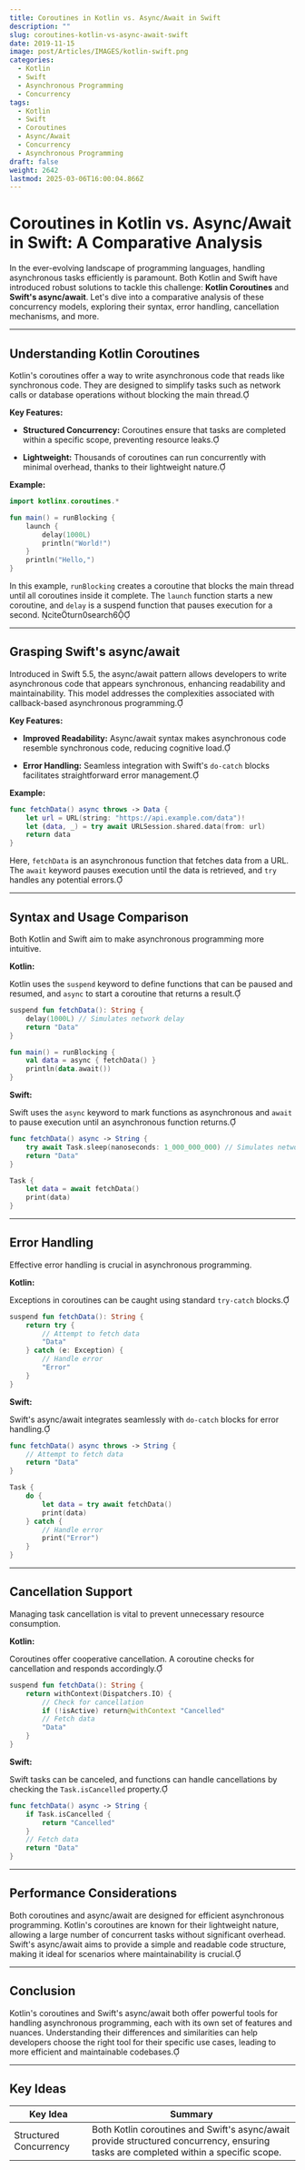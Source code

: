 ```yaml
---
title: Coroutines in Kotlin vs. Async/Await in Swift
description: ""
slug: coroutines-kotlin-vs-async-await-swift
date: 2019-11-15
image: post/Articles/IMAGES/kotlin-swift.png
categories:
  - Kotlin
  - Swift
  - Asynchronous Programming
  - Concurrency
tags:
  - Kotlin
  - Swift
  - Coroutines
  - Async/Await
  - Concurrency
  - Asynchronous Programming
draft: false
weight: 2642
lastmod: 2025-03-06T16:00:04.866Z
---
```

# Coroutines in Kotlin vs. Async/Await in Swift: A Comparative Analysis

In the ever-evolving landscape of programming languages, handling asynchronous tasks efficiently is paramount. Both Kotlin and Swift have introduced robust solutions to tackle this challenge: **Kotlin Coroutines** and **Swift's async/await**. Let's dive into a comparative analysis of these concurrency models, exploring their syntax, error handling, cancellation mechanisms, and more.

***

## Understanding Kotlin Coroutines

Kotlin's coroutines offer a way to write asynchronous code that reads like synchronous code. They are designed to simplify tasks such as network calls or database operations without blocking the main thread.

**Key Features:**

* **Structured Concurrency:** Coroutines ensure that tasks are completed within a specific scope, preventing resource leaks.

* **Lightweight:** Thousands of coroutines can run concurrently with minimal overhead, thanks to their lightweight nature.

**Example:**

```kotlin
import kotlinx.coroutines.*

fun main() = runBlocking {
    launch {
        delay(1000L)
        println("World!")
    }
    println("Hello,")
}
```

In this example, `runBlocking` creates a coroutine that blocks the main thread until all coroutines inside it complete. The `launch` function starts a new coroutine, and `delay` is a suspend function that pauses execution for a second. citeturn0search6

***

## Grasping Swift's async/await

Introduced in Swift 5.5, the async/await pattern allows developers to write asynchronous code that appears synchronous, enhancing readability and maintainability. This model addresses the complexities associated with callback-based asynchronous programming.

**Key Features:**

* **Improved Readability:** Async/await syntax makes asynchronous code resemble synchronous code, reducing cognitive load.

* **Error Handling:** Seamless integration with Swift's `do-catch` blocks facilitates straightforward error management.

**Example:**

```swift
func fetchData() async throws -> Data {
    let url = URL(string: "https://api.example.com/data")!
    let (data, _) = try await URLSession.shared.data(from: url)
    return data
}
```

Here, `fetchData` is an asynchronous function that fetches data from a URL. The `await` keyword pauses execution until the data is retrieved, and `try` handles any potential errors.

***

## Syntax and Usage Comparison

Both Kotlin and Swift aim to make asynchronous programming more intuitive.

**Kotlin:**

Kotlin uses the `suspend` keyword to define functions that can be paused and resumed, and `async` to start a coroutine that returns a result.

```kotlin
suspend fun fetchData(): String {
    delay(1000L) // Simulates network delay
    return "Data"
}

fun main() = runBlocking {
    val data = async { fetchData() }
    println(data.await())
}
```

**Swift:**

Swift uses the `async` keyword to mark functions as asynchronous and `await` to pause execution until an asynchronous function returns.

```swift
func fetchData() async -> String {
    try await Task.sleep(nanoseconds: 1_000_000_000) // Simulates network delay
    return "Data"
}

Task {
    let data = await fetchData()
    print(data)
}
```

***

## Error Handling

Effective error handling is crucial in asynchronous programming.

**Kotlin:**

Exceptions in coroutines can be caught using standard `try-catch` blocks.

```kotlin
suspend fun fetchData(): String {
    return try {
        // Attempt to fetch data
        "Data"
    } catch (e: Exception) {
        // Handle error
        "Error"
    }
}
```

**Swift:**

Swift's async/await integrates seamlessly with `do-catch` blocks for error handling.

```swift
func fetchData() async throws -> String {
    // Attempt to fetch data
    return "Data"
}

Task {
    do {
        let data = try await fetchData()
        print(data)
    } catch {
        // Handle error
        print("Error")
    }
}
```

***

## Cancellation Support

Managing task cancellation is vital to prevent unnecessary resource consumption.

**Kotlin:**

Coroutines offer cooperative cancellation. A coroutine checks for cancellation and responds accordingly.

```kotlin
suspend fun fetchData(): String {
    return withContext(Dispatchers.IO) {
        // Check for cancellation
        if (!isActive) return@withContext "Cancelled"
        // Fetch data
        "Data"
    }
}
```

**Swift:**

Swift tasks can be canceled, and functions can handle cancellations by checking the `Task.isCancelled` property.

```swift
func fetchData() async -> String {
    if Task.isCancelled {
        return "Cancelled"
    }
    // Fetch data
    return "Data"
}
```

***

## Performance Considerations

Both coroutines and async/await are designed for efficient asynchronous programming. Kotlin's coroutines are known for their lightweight nature, allowing a large number of concurrent tasks without significant overhead. Swift's async/await aims to provide a simple and readable code structure, making it ideal for scenarios where maintainability is crucial.

***

## Conclusion

Kotlin's coroutines and Swift's async/await both offer powerful tools for handling asynchronous programming, each with its own set of features and nuances. Understanding their differences and similarities can help developers choose the right tool for their specific use cases, leading to more efficient and maintainable codebases.

***

## Key Ideas

| Key Idea               | Summary                                                                                                                              |
| ---------------------- | ------------------------------------------------------------------------------------------------------------------------------------ |
| Structured Concurrency | Both Kotlin coroutines and Swift's async/await provide structured concurrency, ensuring tasks are completed within a specific scope. |
